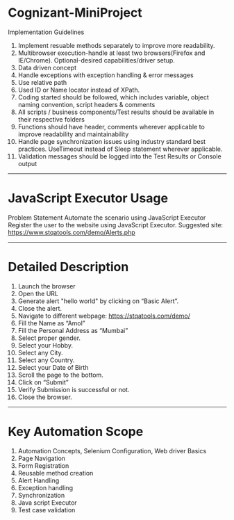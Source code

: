 # Cognizant-MiniProject
Implementation Guidelines 
1. Implement resuable methods separately to improve more readability.
2. Multibrowser execution-handle at least two browsers(Firefox and IE/Chrome). Optional-desired capabilities/driver setup.
3. Data driven concept
4. Handle exceptions with exception handling & error messages
5. Use relative path
6. Used ID or Name locator instead of XPath.
7. Coding started should be followed, which includes variable, object naming convention, script headers & comments
8. All scripts / business components/Test results should be available in their respective folders
9. Functions should have header, comments wherever applicable to improve readability and maintainability
10. Handle page synchronization issues using industry standard best practices. UseTimeout instead of Sleep statement wherever applicable.
11. Validation messages should be logged into the Test Results or Console output
________________________________________________________________________________________________________
  # JavaScript Executor Usage
  Problem Statement 
  Automate the scenario using JavaScript Executor 
  Register the user to the website using JavaScript Executor.
  Suggested site: https://www.stqatools.com/demo/Alerts.php 
__________________________________________________________________________________________________________
 # Detailed Description 
 1. Launch the browser 
 2. Open the URL 
 3. Generate alert "hello world" by clicking on “Basic Alert”.
 4. Close the alert.
 5. Navigate to different webpage: https://stqatools.com/demo/
 6. Fill the Name as “Amol” 
 7. Fill the Personal Address as “Mumbai” 
 8. Select proper gender.
 9. Select your Hobby. 
 10. Select any City. 
 11. Select any Country.
 12. Select your Date of Birth
 13. Scroll the page to the bottom.
 14. Click on “Submit” 
 15. Verify Submission is successful or not. 
 16. Close the browser.
________________________________________________________________________________________________________________________
 # Key Automation Scope
  1. Automation Concepts, Selenium Configuration, Web driver Basics 
  2. Page Navigation 
  3. Form Registration  
  4. Reusable method creation 
  5. Alert Handling 
  6. Exception handling 
  7. Synchronization 
  8. Java script Executor 
  9. Test case validation
 
